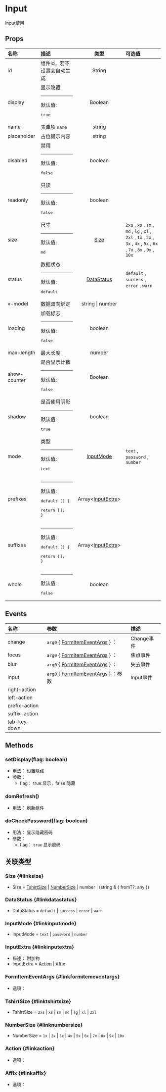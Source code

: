 # Input


Input使用

## Props


<div class="props">

| 名称         | 描述                                                        |                    类型                    | 可选值                                                                                                                  |
| :----------- | :---------------------------------------------------------- | :----------------------------------------: | :---------------------------------------------------------------------------------------------------------------------- |
| id           | 组件id，若不设置会自动生成                                  |                   String                   |                                                                                                                         |
| display      | 显示隐藏<hr>默认值:<br><pre>true</pre>                      |                   Boolean                  |                                                                                                                         |
| name         | 表单项 `name`                                               |                   string                   |                                                                                                                         |
| placeholder  | 占位提示内容                                                |                   string                   |                                                                                                                         |
| disabled     | 禁用<hr>默认值:<br><pre>false</pre>                         |                   boolean                  |                                                                                                                         |
| readonly     | 只读<hr>默认值:<br><pre>false</pre>                         |                   boolean                  |                                                                                                                         |
| size         | 尺寸<hr>默认值:<br><pre>md</pre>                            |              [Size](#linksize)             | `2xs` , `xs` , `sm` , `md` , `lg` , `xl` , `2xl` , `1x` , `2x` , `3x` , `4x` , `5x` , `6x` , `7x` , `8x` , `9x` , `10x` |
| status       | 数据状态<hr>默认值:<br><pre>default</pre>                   |        [DataStatus](#linkdatastatus)       | `default` , `success` , `error` , `warn`                                                                                |
| v-model      | 数据双向绑定                                                |              string \| number              |                                                                                                                         |
| loading      | 加载标志<hr>默认值:<br><pre>false</pre>                     |                   boolean                  |                                                                                                                         |
| max-length   | 最大长度                                                    |                   number                   |                                                                                                                         |
| show-counter | 是否显示计数<hr>默认值:<br><pre>false</pre>                 |                   Boolean                  |                                                                                                                         |
| shadow       | 是否使用阴影<hr>默认值:<br><pre>true</pre>                  |                   boolean                  |                                                                                                                         |
| mode         | 类型<hr>默认值:<br><pre>text</pre>                          |         [InputMode](#linkinputmode)        | `text` , `password` , `number`                                                                                          |
| prefixes     | <hr>默认值:<br><pre>default () {<br>  return [];<br>}</pre> | Array&lt;[InputExtra](#linkinputextra)&gt; |                                                                                                                         |
| suffixes     | <hr>默认值:<br><pre>default () {<br>  return [];<br>}</pre> | Array&lt;[InputExtra](#linkinputextra)&gt; |                                                                                                                         |
| whole        | <hr>默认值:<br><pre>false</pre>                             |                   boolean                  |                                                                                                                         |

</div>



## Events


<div class="events">

| 名称          | 参数                                                          | 描述       |
| :------------ | :------------------------------------------------------------ | :--------- |
| change        | `arg0` { [FormItemEventArgs](#linkformitemeventargs) } ：     | Change事件 |
| focus         | `arg0` { [FormItemEventArgs](#linkformitemeventargs) } ：     | 焦点事件   |
| blur          | `arg0` { [FormItemEventArgs](#linkformitemeventargs) } ：     | 失去事件   |
| input         | `arg0` { [FormItemEventArgs](#linkformitemeventargs) } ：参数 | Input事件  |
| right-action  |                                                               |            |
| left-action   |                                                               |            |
| prefix-action |                                                               |            |
| suffix-action |                                                               |            |
| tab-key-down  |                                                               |            |

</div>



## Methods

### setDisplay(flag: boolean)
- 用法： 设置隐藏
- 参数：
	 - flag： true:显示，false:隐藏

### domRefresh()
- 用法： 刷新组件











### doCheckPassword(flag: boolean)
- 用法： 显示隐藏密码
- 参数：
	 - flag： `true` 显示密码



## 关联类型



### Size {#linksize}

- Size = 	 [TshirtSize](#linktshirtsize) \| [NumberSize](#linknumbersize) \| number \| (string &amp; { fromT?: any })

### DataStatus {#linkdatastatus}

- DataStatus = 	 `default` \| `success` \| `error` \| `warn`

### InputMode {#linkinputmode}

- InputMode = 	 `text` \| `password` \| `number`

### InputExtra {#linkinputextra}

- 描述： 附加物
- InputExtra = 	 [Action](#linkaction) \| [Affix](#linkaffix)

### FormItemEventArgs {#linkformitemeventargs}

- 选项：

### TshirtSize {#linktshirtsize}

- TshirtSize = 	 `2xs` \| `xs` \| `sm` \| `md` \| `lg` \| `xl` \| `2xl`

### NumberSize {#linknumbersize}

- NumberSize = 	 `1x` \| `2x` \| `3x` \| `4x` \| `5x` \| `6x` \| `7x` \| `8x` \| `9x` \| `10x`

### Action {#linkaction}

- 选项：

### Affix {#linkaffix}

- 选项：